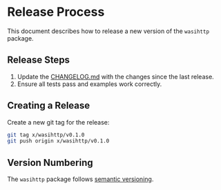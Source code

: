 # Release Process

This document describes how to release a new version of the `wasihttp` package.

## Release Steps

1. Update the [CHANGELOG.md](CHANGELOG.md) with the changes since the last release.
2. Ensure all tests pass and examples work correctly.

## Creating a Release

Create a new git tag for the release:

```bash
git tag x/wasihttp/v0.1.0
git push origin x/wasihttp/v0.1.0
```

## Version Numbering

The `wasihttp` package follows [semantic versioning](https://semver.org/).
